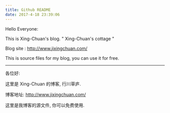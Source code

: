 ```yaml
---
title: Github README
date: 2017-4-18 23:39:06
---
```


Hello Everyone:

This is Xing-Chuan's blog. " Xing-Chuan's cottage "

Blog site : http://www.jixingchuan.com/ 

This is source files for my blog, you can use it for free.

---

各位好:

这里是 Xing-Chuan 的博客, 行川草庐.

博客地址: http://www.jixingchuan.com/ 

这里是我博客的源文件, 你可以免费使用.
